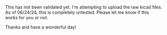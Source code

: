 This has not been validated yet. I'm attempting to upload the raw kicad files. As of 06/24/24, this is completely untested. Please let me know if this works for you or not.

Thanks and have a wonderful day!

